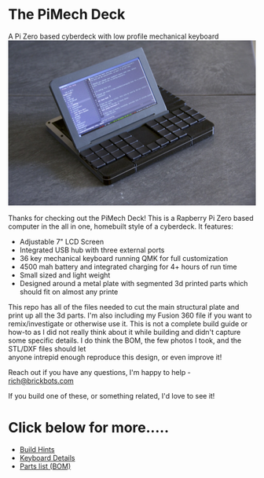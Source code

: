 # The PiMech Deck
A Pi Zero based cyberdeck with low profile mechanical keyboard 
![The PiMech Deck](./photos/screen_up_left.jpeg "The PiMech Deck")

Thanks for checking out the PiMech Deck!  This is a Rapberry Pi Zero based computer in the all in one, 
homebuilt style of a cyberdeck.  It features:

* Adjustable 7" LCD Screen
* Integrated USB hub with three external ports
* 36 key mechanical keyboard running QMK for full customization 
* 4500 mah battery and integrated charging for 4+ hours of run time
* Small sized and light weight
* Designed around a metal plate with segmented 3d printed parts which should fit on almost any printe

This repo has all of the files needed to cut the main structural plate and print up all the 3d parts.
I'm also including my Fusion 360 file if you want to remix/investigate or otherwise use it.  This is 
not a complete build guide or how-to as I did not really think about it while building and didn't capture
some specific details.  I do think the BOM, the few photos I took, and the STL/DXF files should let  
anyone intrepid enough reproduce this design, or even improve it!  

Reach out if you have any questions, I'm happy to help - rich@brickbots.com 

If you build one of these, or something related, I'd love to see it!


# Click below for more.....
* [Build Hints](./docs/overview.md)
* [Keyboard Details](./docs/keyboard.md)
* [Parts list (BOM)](./docs/bom.md)
